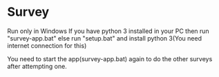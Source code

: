 # Survey
Run only in Windows
If you have python 3 installed in your PC then run "survey-app.bat"
else run "setup.bat" and install python 3(You need internet connection for this)

You need to start the app(survey-app.bat) again to do the other surveys after attempting one.
